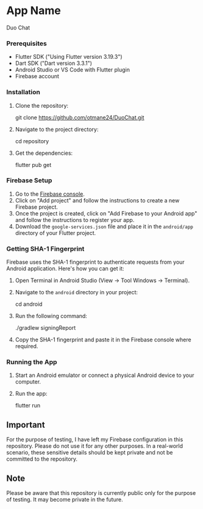 # App Name
 Duo Chat 

### Prerequisites

- Flutter SDK ("Using Flutter version 3.19.3")
- Dart SDK ("Dart version 3.3.1")
- Android Studio or VS Code with Flutter plugin
- Firebase account

### Installation

1. Clone the repository:

    git clone https://github.com/otmane24/DuoChat.git
  
2. Navigate to the project directory:
 
    cd repository
 
3. Get the dependencies:

    flutter pub get


### Firebase Setup

1. Go to the [Firebase console](https://console.firebase.google.com/).
2. Click on "Add project" and follow the instructions to create a new Firebase project.
3. Once the project is created, click on "Add Firebase to your Android app" and follow the instructions to register your app.
4. Download the `google-services.json` file and place it in the `android/app` directory of your Flutter project.

### Getting SHA-1 Fingerprint

Firebase uses the SHA-1 fingerprint to authenticate requests from your Android application. Here's how you can get it:

1. Open Terminal in Android Studio (View -> Tool Windows -> Terminal).
2. Navigate to the `android` directory in your project:
 
    cd android

3. Run the following command:

    ./gradlew signingReport

4. Copy the SHA-1 fingerprint and paste it in the Firebase console where required.

### Running the App

1. Start an Android emulator or connect a physical Android device to your computer.
2. Run the app:
 
    flutter run

## Important

For the purpose of testing, I have left my Firebase configuration in this repository. Please do not use it for any other purposes. In a real-world scenario, these sensitive details should be kept private and not be committed to the repository.

## Note

Please be aware that this repository is currently public only for the purpose of testing. It may become private in the future.

